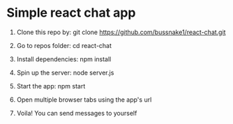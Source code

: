 # Simple react chat app

1. Clone this repo by:    git clone https://github.com/bussnake1/react-chat.git
2. Go to repos folder:    cd react-chat
3. Install dependencies:  npm install
4. Spin up the server:    node server.js
5. Start the app:         npm start

6. Open multiple browser tabs using the app's url
7. Voila! You can send messages to yourself